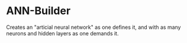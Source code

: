 # ANN-Builder

Creates an "articial neural network" as one defines it, and with as many neurons and hidden layers as one demands it. 
